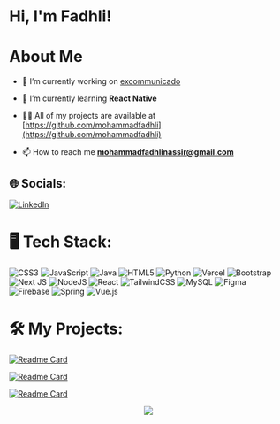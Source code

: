 # Hi, I'm Fadhli!

# About Me

<!-- <img align="right" width="300" height="300" src="https://user-images.githubusercontent.com/70943732/209951414-a2e5a1bb-73e6-473d-895d-9baa0f0a5117.png"> -->


- 🔭 I’m currently working on [excommunicado](https://github.com/mohammadfadhli/excommunicado)

- 🌱 I’m currently learning **React Native**

- 👨‍💻 All of my projects are available at [https://github.com/mohammadfadhli](https://github.com/mohammadfadhli)

- 📫 How to reach me **mohammadfadhlinassir@gmail.com**

## 🌐 Socials:
[![LinkedIn](https://img.shields.io/badge/LinkedIn-%230077B5.svg?&style=for-the-badge&logo=linkedin&logoColor=white)](https://www.linkedin.com/in/mohd-fadhli-997607155/)

# 🖥 Tech Stack:
![CSS3](https://img.shields.io/badge/css3-%231572B6.svg?style=for-the-badge&logo=css3&logoColor=white) ![JavaScript](https://img.shields.io/badge/javascript-%23323330.svg?style=for-the-badge&logo=javascript&logoColor=%23F7DF1E) ![Java](https://img.shields.io/badge/java-%23ED8B00.svg?style=for-the-badge&logo=java&logoColor=white) ![HTML5](https://img.shields.io/badge/html5-%23E34F26.svg?style=for-the-badge&logo=html5&logoColor=white) ![Python](https://img.shields.io/badge/python-3670A0?style=for-the-badge&logo=python&logoColor=ffdd54) ![Vercel](https://img.shields.io/badge/vercel-%23000000.svg?style=for-the-badge&logo=vercel&logoColor=white) ![Bootstrap](https://img.shields.io/badge/bootstrap-%23563D7C.svg?style=for-the-badge&logo=bootstrap&logoColor=white) ![Next JS](https://img.shields.io/badge/Next-black?style=for-the-badge&logo=next.js&logoColor=white) ![NodeJS](https://img.shields.io/badge/node.js-6DA55F?style=for-the-badge&logo=node.js&logoColor=white) ![React](https://img.shields.io/badge/react-%2320232a.svg?style=for-the-badge&logo=react&logoColor=%2361DAFB) ![TailwindCSS](https://img.shields.io/badge/tailwindcss-%2338B2AC.svg?style=for-the-badge&logo=tailwind-css&logoColor=white) ![MySQL](https://img.shields.io/badge/mysql-%2300f.svg?style=for-the-badge&logo=mysql&logoColor=white) ![Figma](https://img.shields.io/badge/figma-%23F24E1E.svg?style=for-the-badge&logo=figma&logoColor=white) ![Firebase](https://img.shields.io/badge/Firebase-039BE5?style=for-the-badge&logo=Firebase&logoColor=white) ![Spring](https://img.shields.io/badge/spring-%236DB33F.svg?style=for-the-badge&logo=spring&logoColor=white) ![Vue.js](https://img.shields.io/badge/vuejs-%2335495e.svg?style=for-the-badge&logo=vuedotjs&logoColor=%234FC08D)

# 🛠 My Projects:
[![Readme Card](https://github-readme-stats.vercel.app/api/pin/?username=mohammadfadhli&repo=excommunicado&theme=dark)](https://github.com/mohammadfadhli/excommunicado)

[![Readme Card](https://github-readme-stats.vercel.app/api/pin/?username=mohammadfadhli&repo=ord-counter&theme=dark)](https://github.com/mohammadfadhli/ord_counter)

[![Readme Card](https://github-readme-stats.vercel.app/api/pin/?username=mohammadfadhli&repo=sustainabite&theme=dark)](https://github.com/mohammadfadhli/sustainabite)

<div align="center">
   <img src="https://visitcount.itsvg.in/api?id=mohammadfadhli&label=Profile%20Views&color=0&icon=5&pretty=false" />
</div>

